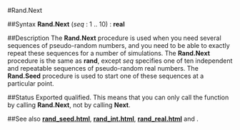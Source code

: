 
#Rand.Next

##Syntax
**Rand.Next** (*seq* : 1 .. 10) : **real**



##Description
The **Rand.Next** procedure is used when you need several sequences of pseudo-random numbers, and you need to be able to exactly repeat these sequences for a number of simulations. The **Rand.Next** procedure is the same as **rand**, except *seq* specifies one of ten independent and repeatable sequences of pseudo-random real numbers.
The **Rand.Seed** procedure is used to start one of these sequences at a particular point.



##Status
Exported qualified.
This means that you can only call the function by calling **Rand.Next**, not by calling **Next**.



##See also
**[rand_seed.html](Rand.Seed)**, **[rand_int.html](Rand.Int)**, **[rand_real.html](Rand.Real)** and **[](Rand.Next)**.


